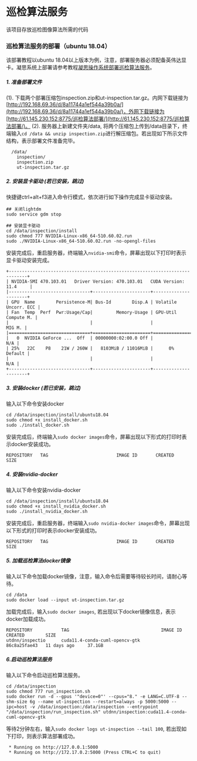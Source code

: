 # 巡检算法服务
该项目存放巡检图像算法所需的代码

### 巡检算法服务的部署（ubuntu 18.04）
该部署教程以ubuntu 18.04以上版本为例，注意，部署服务器必须配备英伟达显卡。凝思系统上部署请参考教程[凝思操作系统部署巡检算法服务](https://git.utapp.cn/yuanhui/image/-/wikis/凝思操作系统部署巡检算法服务)。
##### 1. 准备部署文件
(1). 下载两个部署压缩包inspection.zip和ut-inspection.tar.gz。内网下载链接为[http://192.168.69.36/d/8a11744a1ef544a39b0a/](http://192.168.69.36/d/8a11744a1ef544a39b0a/)，外网下载链接为[http://61.145.230.152:8775/巡检算法部署/](http://61.145.230.152:8775/巡检算法部署/)。
(2). 服务器上新建文件夹/data, 将两个压缩包上传到/data目录下，终端输入```cd /data && unzip inspection.zip```进行解压缩包。若出现如下所示文件结构，表示部署文件准备完毕。
```
  /data/
    inspection/
    inspection.zip
    ut-inspection.tar.gz
```
##### 2. 安装显卡驱动 (若已安装，跳过)
快捷键ctrl+alt+f3进入命令行模式，依次进行如下操作完成显卡驱动安装。
```
## 关闭lightdm
sudo service gdm stop  

## 安装显卡驱动
cd /data/inspection/install
sudo chmod 777 NVIDIA-Linux-x86_64-510.60.02.run
sudo ./NVIDIA-Linux-x86_64-510.60.02.run -no-opengl-files
```
安装完成后，重启服务器，终端输入```nvidia-smi```命令，屏幕出现以下打印时表示显卡驱动安装完成。
```
+-----------------------------------------------------------------------------+
| NVIDIA-SMI 470.103.01   Driver Version: 470.103.01   CUDA Version: 11.4     |
|-------------------------------+----------------------+----------------------+
| GPU  Name        Persistence-M| Bus-Id        Disp.A | Volatile Uncorr. ECC |
| Fan  Temp  Perf  Pwr:Usage/Cap|         Memory-Usage | GPU-Util  Compute M. |
|                               |                      |               MIG M. |
|===============================+======================+======================|
|   0  NVIDIA GeForce ...  Off  | 00000000:02:00.0 Off |                  N/A |
| 25%   22C    P8    21W / 260W |   8103MiB / 11016MiB |      0%      Default |
|                               |                      |                  N/A |
+-------------------------------+----------------------+----------------------+
```
##### 3. 安装docker (若已安装，跳过)
输入以下命令安装docker
```
cd /data/inspection/install/ubuntu18.04
sudo chmod +x install_docker.sh
sudo ./install_docker.sh
```
安装完成后，终端输入```sudo docker images```命令，屏幕出现以下形式的打印时表示docker安装成功。
```
REPOSITORY   TAG                          IMAGE ID       CREATED       SIZE
```
##### 4. 安装nvidia-docker
输入以下命令安装nvidia-docker
```
cd /data/inspection/install/ubuntu18.04
sudo chmod +x install_nvidia_docker.sh
sudo ./install_nvidia_docker.sh
```
安装完成后，重启服务器，终端输入```sudo nvidia-docker images```命令，屏幕出现以下形式的打印时表示docker安装成功。
```
REPOSITORY   TAG                          IMAGE ID       CREATED       SIZE
```
##### 5. 加载巡检算法docker镜像
输入以下命令加载docker镜像，注意，输入命令后需要等待较长时间，请耐心等待。
```
cd /data
sudo docker load --input ut-inspection.tar.gz
```
加载完成后，输入```sudo docker images```, 若出现以下docker镜像信息，表示docker加载成功。
```
REPOSITORY           TAG                                   IMAGE ID       CREATED        SIZE
utdnn/inspectio      cuda11.4-conda-cuml-opencv-gtk        86c8a25fae43   11 days ago     37.1GB
```
##### 6.启动巡检算法服务
输入以下命令启动巡检算法服务。
```
cd /data/inspection
sudo chmod 777 run_inspection.sh
sudo docker run -d --gpus '"device=0"' --cpus="8." -e LANG=C.UTF-8 --shm-size 6g --name ut-inspection --restart=always -p 5000:5000 --ipc=host -v /data/inspection:/data/inspection --entrypoint "/data/inspection/run_inspection.sh" utdnn/inspection:cuda11.4-conda-cuml-opencv-gtk
```
等待2分钟左右，输入```sudo docker logs ut-inspection --tail 100```, 若出现如下打印，则表示算法部署成功。
```
 * Running on http://127.0.0.1:5000
 * Running on http://172.17.0.2:5000 (Press CTRL+C to quit)
```
